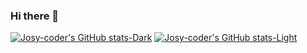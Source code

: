 ### Hi there 👋

<!--
**Josy-coder/Josy-coder** is a ✨ _special_ ✨ repository because its `README.md` (this file) appears on your GitHub profile.

Here are some ideas to get you started:

- 🔭 I’m currently working on ...
- 🌱 I’m currently learning ...
- 👯 I’m looking to collaborate on ...
- 🤔 I’m looking for help with ...
- 💬 Ask me about ...
- 📫 How to reach me: ...
- 😄 Pronouns: ...
- ⚡ Fun fact: ...
-->
[![Josy-coder's GitHub stats-Dark](https://github-readme-stats.vercel.app/api?username=Josy-coder&show_icons=true&theme=dark#gh-dark-mode-only)](https://github.com/anuraghazra/github-readme-stats#gh-dark-mode-only)
[![Josy-coder's GitHub stats-Light](https://github-readme-stats.vercel.app/api?username=Josy-coder&show_icons=true&theme=default#gh-light-mode-only)](https://github.com/anuraghazra/github-readme-stats#gh-light-mode-only)
